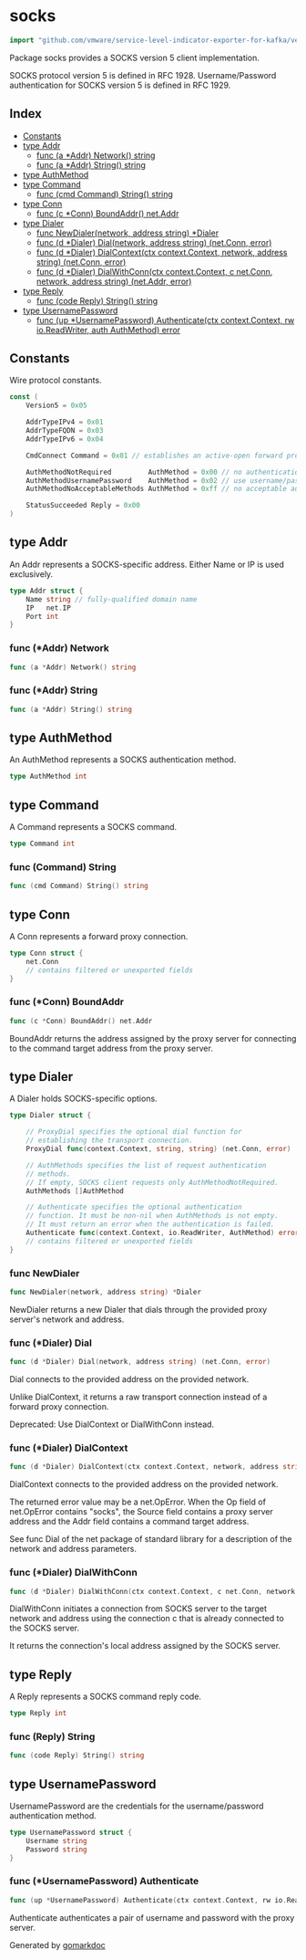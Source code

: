 <!-- Code generated by gomarkdoc. DO NOT EDIT -->

# socks

```go
import "github.com/vmware/service-level-indicator-exporter-for-kafka/vendor/golang.org/x/net/internal/socks"
```

Package socks provides a SOCKS version 5 client implementation.

SOCKS protocol version 5 is defined in RFC 1928. Username/Password authentication for SOCKS version 5 is defined in RFC 1929.

## Index

- [Constants](<#constants>)
- [type Addr](<#type-addr>)
  - [func (a *Addr) Network() string](<#func-addr-network>)
  - [func (a *Addr) String() string](<#func-addr-string>)
- [type AuthMethod](<#type-authmethod>)
- [type Command](<#type-command>)
  - [func (cmd Command) String() string](<#func-command-string>)
- [type Conn](<#type-conn>)
  - [func (c *Conn) BoundAddr() net.Addr](<#func-conn-boundaddr>)
- [type Dialer](<#type-dialer>)
  - [func NewDialer(network, address string) *Dialer](<#func-newdialer>)
  - [func (d *Dialer) Dial(network, address string) (net.Conn, error)](<#func-dialer-dial>)
  - [func (d *Dialer) DialContext(ctx context.Context, network, address string) (net.Conn, error)](<#func-dialer-dialcontext>)
  - [func (d *Dialer) DialWithConn(ctx context.Context, c net.Conn, network, address string) (net.Addr, error)](<#func-dialer-dialwithconn>)
- [type Reply](<#type-reply>)
  - [func (code Reply) String() string](<#func-reply-string>)
- [type UsernamePassword](<#type-usernamepassword>)
  - [func (up *UsernamePassword) Authenticate(ctx context.Context, rw io.ReadWriter, auth AuthMethod) error](<#func-usernamepassword-authenticate>)


## Constants

Wire protocol constants.

```go
const (
    Version5 = 0x05

    AddrTypeIPv4 = 0x01
    AddrTypeFQDN = 0x03
    AddrTypeIPv6 = 0x04

    CmdConnect Command = 0x01 // establishes an active-open forward proxy connection

    AuthMethodNotRequired         AuthMethod = 0x00 // no authentication required
    AuthMethodUsernamePassword    AuthMethod = 0x02 // use username/password
    AuthMethodNoAcceptableMethods AuthMethod = 0xff // no acceptable authentication methods

    StatusSucceeded Reply = 0x00
)
```

## type Addr

An Addr represents a SOCKS\-specific address. Either Name or IP is used exclusively.

```go
type Addr struct {
    Name string // fully-qualified domain name
    IP   net.IP
    Port int
}
```

### func \(\*Addr\) Network

```go
func (a *Addr) Network() string
```

### func \(\*Addr\) String

```go
func (a *Addr) String() string
```

## type AuthMethod

An AuthMethod represents a SOCKS authentication method.

```go
type AuthMethod int
```

## type Command

A Command represents a SOCKS command.

```go
type Command int
```

### func \(Command\) String

```go
func (cmd Command) String() string
```

## type Conn

A Conn represents a forward proxy connection.

```go
type Conn struct {
    net.Conn
    // contains filtered or unexported fields
}
```

### func \(\*Conn\) BoundAddr

```go
func (c *Conn) BoundAddr() net.Addr
```

BoundAddr returns the address assigned by the proxy server for connecting to the command target address from the proxy server.

## type Dialer

A Dialer holds SOCKS\-specific options.

```go
type Dialer struct {

    // ProxyDial specifies the optional dial function for
    // establishing the transport connection.
    ProxyDial func(context.Context, string, string) (net.Conn, error)

    // AuthMethods specifies the list of request authentication
    // methods.
    // If empty, SOCKS client requests only AuthMethodNotRequired.
    AuthMethods []AuthMethod

    // Authenticate specifies the optional authentication
    // function. It must be non-nil when AuthMethods is not empty.
    // It must return an error when the authentication is failed.
    Authenticate func(context.Context, io.ReadWriter, AuthMethod) error
    // contains filtered or unexported fields
}
```

### func NewDialer

```go
func NewDialer(network, address string) *Dialer
```

NewDialer returns a new Dialer that dials through the provided proxy server's network and address.

### func \(\*Dialer\) Dial

```go
func (d *Dialer) Dial(network, address string) (net.Conn, error)
```

Dial connects to the provided address on the provided network.

Unlike DialContext, it returns a raw transport connection instead of a forward proxy connection.

Deprecated: Use DialContext or DialWithConn instead.

### func \(\*Dialer\) DialContext

```go
func (d *Dialer) DialContext(ctx context.Context, network, address string) (net.Conn, error)
```

DialContext connects to the provided address on the provided network.

The returned error value may be a net.OpError. When the Op field of net.OpError contains "socks", the Source field contains a proxy server address and the Addr field contains a command target address.

See func Dial of the net package of standard library for a description of the network and address parameters.

### func \(\*Dialer\) DialWithConn

```go
func (d *Dialer) DialWithConn(ctx context.Context, c net.Conn, network, address string) (net.Addr, error)
```

DialWithConn initiates a connection from SOCKS server to the target network and address using the connection c that is already connected to the SOCKS server.

It returns the connection's local address assigned by the SOCKS server.

## type Reply

A Reply represents a SOCKS command reply code.

```go
type Reply int
```

### func \(Reply\) String

```go
func (code Reply) String() string
```

## type UsernamePassword

UsernamePassword are the credentials for the username/password authentication method.

```go
type UsernamePassword struct {
    Username string
    Password string
}
```

### func \(\*UsernamePassword\) Authenticate

```go
func (up *UsernamePassword) Authenticate(ctx context.Context, rw io.ReadWriter, auth AuthMethod) error
```

Authenticate authenticates a pair of username and password with the proxy server.



Generated by [gomarkdoc](<https://github.com/princjef/gomarkdoc>)
